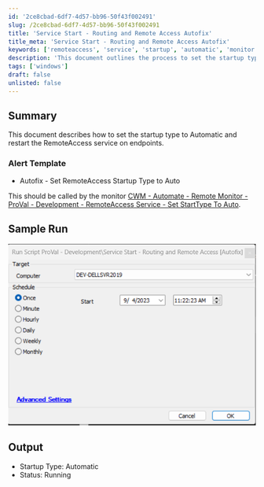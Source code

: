 ```yaml
---
id: '2ce8cbad-6df7-4d57-bb96-50f43f002491'
slug: /2ce8cbad-6df7-4d57-bb96-50f43f002491
title: 'Service Start - Routing and Remote Access Autofix'
title_meta: 'Service Start - Routing and Remote Access Autofix'
keywords: ['remoteaccess', 'service', 'startup', 'automatic', 'monitor']
description: 'This document outlines the process to set the startup type of the RemoteAccess service to Automatic and restart the service on endpoints. It includes an alert template and a sample run output for reference.'
tags: ['windows']
draft: false
unlisted: false
---
```


## Summary

This document describes how to set the startup type to Automatic and restart the RemoteAccess service on endpoints.

### Alert Template

- Autofix - Set RemoteAccess Startup Type to Auto

This should be called by the monitor [CWM - Automate - Remote Monitor - ProVal - Development - RemoteAccess Service - Set StartType To Auto](/docs/487873f8-4b59-47bc-b938-c64903898d8a).

## Sample Run

![Sample Run](../../../static/img/Service-Start---Routing-and-Remote-Access-Autofix/image_1.png)

## Output

- Startup Type: Automatic  
- Status: Running


